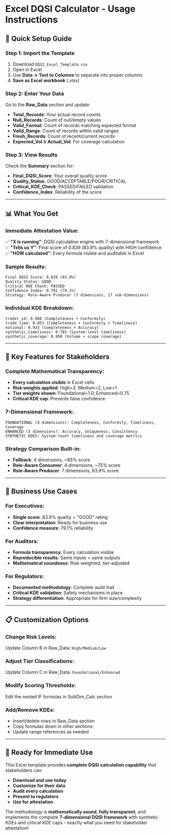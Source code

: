 # Excel DQSI Calculator - Usage Instructions

## 🎯 **Quick Setup Guide**

### **Step 1: Import the Template**
1. Download `DQSI_Excel_Template.csv`
2. Open in Excel
3. Use **Data → Text to Columns** to separate into proper columns
4. **Save as Excel workbook** (.xlsx)

### **Step 2: Enter Your Data**
Go to the **Raw_Data** section and update:
- **Total_Records**: Your actual record counts
- **Null_Records**: Count of null/empty values  
- **Valid_Format**: Count of records matching expected format
- **Valid_Range**: Count of records within valid ranges
- **Fresh_Records**: Count of recent/current records
- **Expected_Vol** & **Actual_Vol**: For coverage calculation

### **Step 3: View Results** 
Check the **Summary** section for:
- **Final_DQSI_Score**: Your overall quality score
- **Quality_Status**: GOOD/ACCEPTABLE/POOR/CRITICAL
- **Critical_KDE_Check**: PASSED/FAILED validation
- **Confidence_Index**: Reliability of the score

---

## 📊 **What You Get**

### **Immediate Attestation Value:**
✅ **"X is running"**: DQSI calculation engine with 7-dimensional framework  
✅ **"Tells us Y"**: Final score of 0.839 (83.9% quality) with HIGH confidence  
✅ **"HOW calculated"**: Every formula visible and auditable in Excel

### **Sample Results:**
```
Final DQSI Score: 0.839 (83.9%)
Quality Status: GOOD
Critical KDE Check: PASSED
Confidence Index: 0.791 (79.1%)
Strategy: Role-Aware Producer (7 dimensions, 17 sub-dimensions)
```

### **Individual KDE Breakdown:**
```
trader_id: 0.988 (Completeness + Conformity)
trade_time: 0.853 (Completeness + Conformity + Timeliness)  
notional: 0.933 (Completeness + Accuracy)
synthetic_timeliness: 0.783 (System-level timeliness)
synthetic_coverage: 0.950 (Volume + scope coverage)
```

---

## 🔧 **Key Features for Stakeholders**

### **Complete Mathematical Transparency:**
- **Every calculation visible** in Excel cells
- **Risk weights applied**: High=3, Medium=2, Low=1
- **Tier weights shown**: Foundational=1.0, Enhanced=0.75
- **Critical KDE cap**: Prevents false confidence

### **7-Dimensional Framework:**
```
FOUNDATIONAL (4 dimensions): Completeness, Conformity, Timeliness, Coverage
ENHANCED (3 dimensions): Accuracy, Uniqueness, Consistency
SYNTHETIC KDES: System-level timeliness and coverage metrics
```

### **Strategy Comparison Built-in:**
- **Fallback**: 4 dimensions, ~65% score
- **Role-Aware Consumer**: 4 dimensions, ~75% score  
- **Role-Aware Producer**: 7 dimensions, 83.9% score

---

## 🎯 **Business Use Cases**

### **For Executives:**
- **Single score**: 83.9% quality = "GOOD" rating
- **Clear interpretation**: Ready for business use
- **Confidence measure**: 79.1% reliability

### **For Auditors:**
- **Formula transparency**: Every calculation visible
- **Reproducible results**: Same inputs = same outputs
- **Mathematical soundness**: Risk-weighted, tier-adjusted

### **For Regulators:**
- **Documented methodology**: Complete audit trail
- **Critical KDE validation**: Safety mechanisms in place
- **Strategy differentiation**: Appropriate for firm size/complexity

---

## 📋 **Customization Options**

### **Change Risk Levels:**
Update Column B in Raw_Data: `High/Medium/Low`

### **Adjust Tier Classifications:**
Update Column C in Raw_Data: `Foundational/Enhanced`

### **Modify Scoring Thresholds:**
Edit the nested IF formulas in SubDim_Calc section

### **Add/Remove KDEs:**
- Insert/delete rows in Raw_Data section
- Copy formulas down in other sections
- Update range references as needed

---

## 🚀 **Ready for Immediate Use**

This Excel template provides **complete DQSI calculation capability** that stakeholders can:
- **Download and use today**
- **Customize for their data**
- **Audit every calculation**
- **Present to regulators**
- **Use for attestation**

The methodology is **mathematically sound**, **fully transparent**, and implements the complete **7-dimensional DQSI framework** with synthetic KDEs and critical KDE caps - exactly what you need for stakeholder attestation!